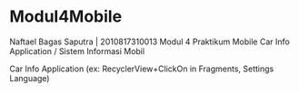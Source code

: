 # Modul4Mobile
Naftael Bagas Saputra | 2010817310013
Modul 4 Praktikum Mobile
Car Info Application / Sistem Informasi Mobil



Car Info Application (ex: RecyclerView+ClickOn in Fragments, Settings Language)
